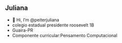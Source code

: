 ## Juliana


  - 👋 Hi, I’m @peiterjuliana
  - colegio estadual presidente roosevelt 1B
  - Guaira-PR
  - Componente curricular:Pensamento Computacional

<!---
peiterjuliana/peiterjuliana is a ✨ special ✨ repository because its `README.md` (this file) appears on your GitHub profile.
You can click the Preview link to take a look at your changes.
--->
